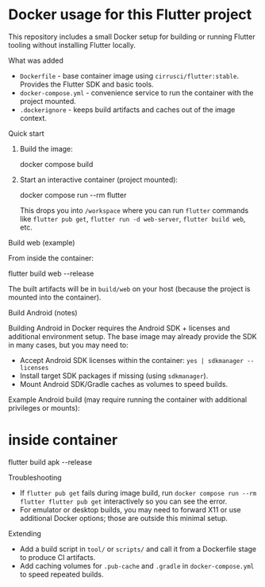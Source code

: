 # Docker usage for this Flutter project

This repository includes a small Docker setup for building or running Flutter tooling without installing Flutter locally.

What was added

- `Dockerfile` - base container image using `cirrusci/flutter:stable`. Provides the Flutter SDK and basic tools.
- `docker-compose.yml` - convenience service to run the container with the project mounted.
- `.dockerignore` - keeps build artifacts and caches out of the image context.

Quick start

1. Build the image:

   docker compose build

2. Start an interactive container (project mounted):

   docker compose run --rm flutter

   This drops you into `/workspace` where you can run `flutter` commands like `flutter pub get`, `flutter run -d web-server`, `flutter build web`, etc.

Build web (example)

From inside the container:

  flutter build web --release

The built artifacts will be in `build/web` on your host (because the project is mounted into the container).

Build Android (notes)

Building Android in Docker requires the Android SDK + licenses and additional environment setup. The base image may already provide the SDK in many cases, but you may need to:

- Accept Android SDK licenses within the container: `yes | sdkmanager --licenses`
- Install target SDK packages if missing (using `sdkmanager`).
- Mount Android SDK/Gradle caches as volumes to speed builds.

Example Android build (may require running the container with additional privileges or mounts):

  # inside container
  flutter build apk --release

Troubleshooting

- If `flutter pub get` fails during image build, run `docker compose run --rm flutter flutter pub get` interactively so you can see the error.
- For emulator or desktop builds, you may need to forward X11 or use additional Docker options; those are outside this minimal setup.

Extending

- Add a build script in `tool/` or `scripts/` and call it from a Dockerfile stage to produce CI artifacts.
- Add caching volumes for `.pub-cache` and `.gradle` in `docker-compose.yml` to speed repeated builds.
